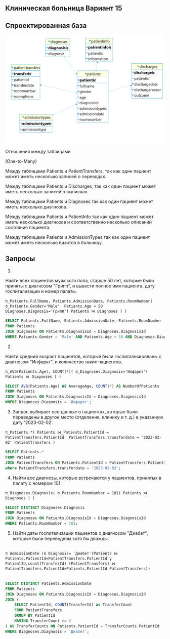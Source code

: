 ## Клиническая больница Вариант 15


## Спроектированная база 

<img src="images/diagram.png">

Отношения между таблицами 

(One-to-Many)

Между таблицами Patients и PatientTransfers, так как один пациент может иметь несколько записей о переводах.

Между таблицами Patients и Discharges, так как один пациент может иметь несколько записей о выписках.

Между таблицами Patients и Diagnoses так как один пациент может иметь несколько диагнозов.

Между таблицами Patients и PatientInfo так как один пациент может иметь несколько диагнозов и соответственно несколько описаний состояния пациента.

Между таблицами Patients и AdmissionTypes так как один пациент может иметь несколько визитов в больницу.

## Запросы 

1. 

Найти всех пациентов мужского пола, старше 50 лет, которые были приняты с диагнозом "Грипп", и вывести полное имя пациента, дату госпитализации и номер палаты.

```
π_Patients.FullName, Patients.AdmissionDate, Patients.RoomNumber( σ_Patients.Gender='Male'  Patients.Age > 50  Diagnoses.Diagnosis='Грипп'( Patients ⋈ Diagnoses ) )
```

``` sql 
SELECT Patients.FullName, Patients.AdmissionDate, Patients.RoomNumber
FROM Patients
JOIN Diagnoses ON Patients.DiagnosisId = Diagnoses.DiagnosisId
WHERE Patients.Gender = 'Male' AND Patients.Age > 50 AND Diagnoses.Diagnosis = 'Грипп';
``` 


2. 
Найти средний возраст пациентов, которые были госпитализированы с диагнозом "Инфаркт", и количество таких пациентов.


```
π_AVG(Patients.Age), COUNT(*)( σ_Diagnoses.Diagnosis='Инфаркт'( Patients ⋈ Diagnoses ) )
```

``` sql
SELECT AVG(Patients.Age) AS AverageAge, COUNT(*) AS NumberOfPatients
FROM Patients
JOIN Diagnoses ON Patients.DiagnosisId = Diagnoses.DiagnosisId
WHERE Diagnoses.Diagnosis = 'Инфаркт';
```

3. Запрос выбирает все данные о пациентах, которые были переведены в другое место (отделение, клинику и т. д.) в указанную дату '2023-02-02'.

```
π_Patients.*( Patients ⋈_Patients.PatientId = PatientTransfers.PatientId  PatientTransfers.transferdate = '2023-02-02' PatientTransfers )
```

``` sql
SELECT Patients.*
FROM Patients
JOIN PatientTransfers ON Patients.PatientId = PatientTransfers.PatientId
where PatientTransfers.transferdate = '2023-02-02';
```


4. Найти все диагнозы, которые встречаются у пациентов, принятых в палату с номером 101.


```
π_Diagnoses.Diagnosis( σ_Patients.RoomNumber = 101( Patients ⋈ Diagnoses ) )
```

```sql
SELECT DISTINCT Diagnoses.Diagnosis
FROM Patients
JOIN Diagnoses ON Patients.DiagnosisId = Diagnoses.DiagnosisId
WHERE Patients.RoomNumber = 101;
```


5. Найти даты госпитализации пациентов с диагнозом "Диабет", которые были переведены хотя бы дважды.

``` 

π AdmissionDate (σ Diagnosis= ′Диабет′(Patients ⋈ Patients.PatientId=PatientTransfers.PatientId γ PatientId,count(TransferId) (PatientTransfers) ⋈ PatientTransfers.PatientId=Patients.PatientId PatientTransfers))
```

```sql

SELECT DISTINCT Patients.AdmissionDate
FROM Patients
JOIN Diagnoses ON Patients.DiagnosisId = Diagnoses.DiagnosisId
JOIN (
    SELECT PatientId, COUNT(TransferId) as TransferCount
    FROM PatientTransfers
    GROUP BY PatientId
    HAVING TransferCount >= 2
) AS TransferCounts ON Patients.PatientId = TransferCounts.PatientId
WHERE Diagnoses.Diagnosis = 'Диабет';
```
